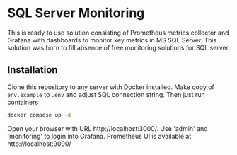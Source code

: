 # SQL Server Monitoring
This is ready to use solution consisting of Prometheus metrics collector and Grafana with dashboards to monitor key metrics in MS SQL Server.
This solution was born to fill absence of free monitoring solutions for SQL server.

## Installation

Clone this repository to any server with Docker installed. Make copy of `env.example` to `.env` and adjust SQL
connection string. Then just run containers
```sh
docker compose up -d
```

Open your browser with URL http://localhost:3000/. Use 'admin' and 'monitoring' to login into Grafana.
Prometheus UI is available at http://localhost:9090/